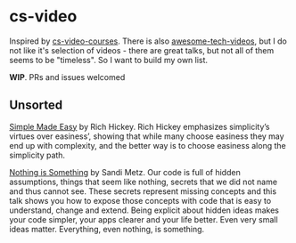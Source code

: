 # cs-video

Inspired by [cs-video-courses](https://github.com/Developer-Y/cs-video-courses). There is also [awesome-tech-videos](https://github.com/lucasviola/awesome-tech-videos), but I do not like it's selection of videos - there are great talks, but not all of them seems to be "timeless". So I want to build my own list. 

**WIP**. PRs and issues welcomed

## Unsorted

[Simple Made Easy](https://www.infoq.com/presentations/Simple-Made-Easy) by Rich Hickey. Rich Hickey emphasizes simplicity’s virtues over easiness’, showing that while many choose easiness they may end up with complexity, and the better way is to choose easiness along the simplicity path.

[Nothing is Something](https://www.youtube.com/watch?v=OMPfEXIlTVE) by Sandi Metz. Our code is full of hidden assumptions, things that seem like nothing, secrets that we did not name and thus cannot see. These secrets represent missing concepts and this talk shows you how to expose those concepts with code that is easy to understand, change and extend. Being explicit about hidden ideas makes your code simpler, your apps clearer and your life better. Even very small ideas matter. Everything, even nothing, is something.
